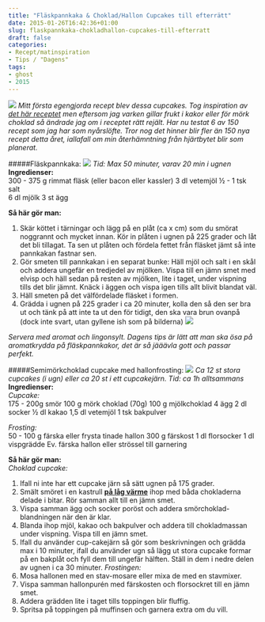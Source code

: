 ```yaml
---
title: "Fläskpannkaka & Choklad/Hallon Cupcakes till efterrätt"
date: 2015-01-26T16:42:36+01:00
slug: flaskpannkaka-chokladhallon-cupcakes-till-efterratt
draft: false
categories:
- Recept/matinspiration
- Tips / "Dagens"
tags:
- ghost
- 2015
---
```


![](/assets/images/ghost/2015/01/20150127_130333.jpg)
*Mitt första egengjorda recept blev dessa cupcakes. Tog inspiration av [det här receptet](http://www.ica.se/recept/chokladcupcakes-med-hallontopping-715243/) men eftersom jag varken gillar frukt i kakor eller för mörk choklad så ändrade jag om i receptet rätt rejält. Har nu testat 6 av 150 recept som jag har som nyårslöfte. Tror nog det hinner blir fler än 150 nya recept detta året, iallafall om min återhämntning från hjärtbytet blir som planerat.*

#####Fläskpannkaka:
![](/assets/images/ghost/2015/01/20150126_180321.jpg)
*Tid: Max 50 minuter, varav 20 min i ugnen*<br>
**Ingredienser:**<br>
300 - 375 g rimmat fläsk (eller bacon eller kassler)
3 dl vetemjöl 
½ - 1 tsk salt<br>
6 dl mjölk
3 st ägg

**Så här gör man:**<br>
1. Skär köttet i tärningar och lägg på en plåt (ca x cm) som du smörat noggrannt och mycket innan. Kör in plåten i ugnen på 225 grader och låt det bli tillagat. Ta sen ut plåten och fördela fettet från fläsket jämt så inte pannkakan fastnar sen.
2. Gör smeten till pannkakan i en separat bunke: Häll mjöl och salt i en skål och addera ungefär en tredjedel av mjölken. Vispa till en jämn smet med elvisp och häll sedan på resten av mjölken, lite i taget, under vispning tills det blir jämnt. Knäck i äggen och vispa igen tills allt blivit blandat väl.
3. Häll smeten på det välfördelade fläsket i formen.
4. Grädda i ugnen på 225 grader i ca 20 minuter, kolla den så den ser bra ut och tänk på att inte ta ut den för tidigt, den ska vara brun ovanpå (dock inte svart, utan gyllene ish som på bilderna)
![](/assets/images/ghost/2015/01/20150126_180525.jpg)

*Servera med aromat och lingonsylt.
Dagens tips är lätt att man ska ösa på aromatkrydda på fläskpannkakor, det är så jääävla gott och passar perfekt.*

#####Semimörkchoklad cupcake med hallonfrosting:
![](/assets/images/ghost/2015/01/20150127_124724.jpg)
*Ca 12 st stora cupcakes (i ugn) eller ca 20 st i ett cupcakejärn. Tid: ca 1h alltsammans*<br>
**Ingredienser:**<br>
*Cupcake:*<br>
175 - 200g smör
100 g mörk choklad (70g)
100 g mjölkchoklad
4 ägg
2 dl socker
½ dl kakao
1,5 dl vetemjöl
1 tsk bakpulver

*Frosting:*<br>
50 - 100 g färska eller frysta tinade hallon
300 g färskost
1 dl florsocker
1 dl vispgrädde
Ev. färska hallon eller strössel till garnering

**Så här gör man:**<br>
*Choklad cupcake:*<br>
1. Ifall ni inte har ett cupcake järn så sätt ugnen på 175 grader.
2. Smält smöret i en kastrull **<u>på låg värme</u>** ihop med båda chokladerna delade i bitar. Rör samman allt till en jämn smet.
3. Vispa samman ägg och socker poröst och addera smörchoklad-blandningen när den är klar.
4. Blanda ihop mjöl, kakao och bakpulver och addera till chokladmassan under vispning. Vispa till en jämn smet.
5. Ifall du använder cup-cakejärn så gör som beskrivningen och grädda max i 10 minuter, ifall du använder ugn så lägg ut stora cupcake formar på en bakplåt och fyll dem till ungefär hälften. Ställ in dem i nedre delen av ugnen i ca 30 minuter.
*Frostingen:*<br>
1. Mosa hallonen med en stav-mosare eller mixa de med en stavmixer.
2. Vispa samman hallonpurén med färskosten och florsockret till en jämn smet.
3. Addera grädden lite i taget tills toppingen blir fluffig.
4. Spritsa på toppingen på muffinsen och garnera extra om du vill.


